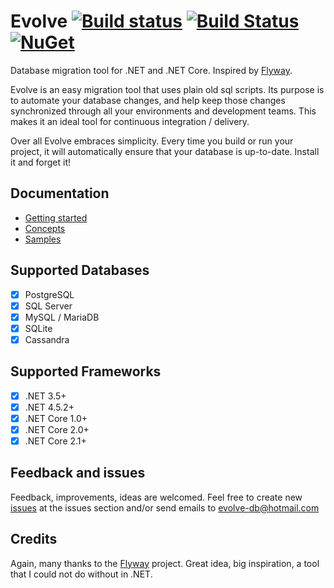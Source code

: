 # Evolve [![Build status](https://img.shields.io/appveyor/ci/lecaillon/Evolve.svg?label=appveyor&branch=master)](https://ci.appveyor.com/project/lecaillon/evolve) [![Build Status](https://img.shields.io/travis/lecaillon/Evolve.svg?label=travis-ci&branch=master)](https://travis-ci.org/lecaillon/Evolve) [![NuGet](https://buildstats.info/nuget/Evolve)](https://www.nuget.org/packages/Evolve)
Database migration tool for .NET and .NET Core. Inspired by [Flyway](https://flywaydb.org/).

Evolve is an easy migration tool that uses plain old sql scripts. Its purpose is to automate your database changes, and help keep those changes synchronized through all your environments and development teams.
This makes it an ideal tool for continuous integration / delivery.

Over all Evolve embraces simplicity. Every time you build or run your project, it will automatically ensure that your database is up-to-date. Install it and forget it!

## Documentation
- [Getting started](https://evolve-db.netlify.com/getting-started/)
- [Concepts](https://evolve-db.netlify.com/concepts/)
- [Samples](https://evolve-db.netlify.com/samples/)

## Supported Databases
- [x] PostgreSQL
- [x] SQL Server
- [x] MySQL / MariaDB
- [x] SQLite
- [x] Cassandra

## Supported Frameworks
- [x] .NET 3.5+
- [x] .NET 4.5.2+
- [x] .NET Core 1.0+
- [x] .NET Core 2.0+
- [x] .NET Core 2.1+

## Feedback and issues
Feedback, improvements, ideas are welcomed.
Feel free to create new [issues](https://github.com/lecaillon/Evolve/issues) at the issues section and/or send emails to evolve-db@hotmail.com

## Credits
Again, many thanks to the [Flyway](https://flywaydb.org/) project. Great idea, big inspiration, a tool that I could not do without in .NET. 
